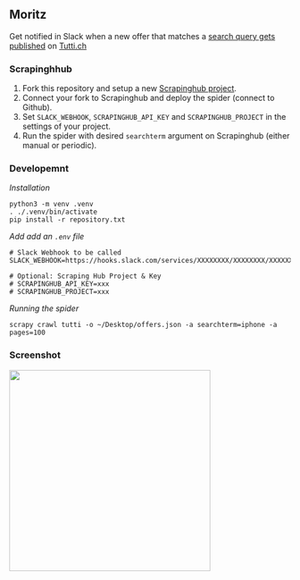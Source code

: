## Moritz

Get notified in Slack when a new offer that matches a [search query gets published](http://www.tutti.ch/ganze-schweiz) on [Tutti.ch](http://www.tutti.ch)

### Scrapinghhub

1. Fork this repository and setup a new [Scrapinghub project](https://scrapinghub.com).
2. Connect your fork to Scrapinghub and deploy the spider (connect to Github).
3. Set `SLACK_WEBHOOK`, `SCRAPINGHUB_API_KEY` and `SCRAPINGHUB_PROJECT` in the settings of your project.
4. Run the spider with desired `searchterm` argument on Scrapinghub (either manual or periodic).

### Developemnt

_Installation_

```
python3 -m venv .venv
. ./.venv/bin/activate
pip install -r repository.txt
```

_Add add an `.env` file_

```
# Slack Webhook to be called
SLACK_WEBHOOK=https://hooks.slack.com/services/XXXXXXXX/XXXXXXXX/XXXXXXXX

# Optional: Scraping Hub Project & Key
# SCRAPINGHUB_API_KEY=xxx
# SCRAPINGHUB_PROJECT=xxx
```

_Running the spider_

```
scrapy crawl tutti -o ~/Desktop/offers.json -a searchterm=iphone -a pages=100
```

### Screenshot

<img src="https://github.com/livioso/Moritz/blob/master/screenshot.png?raw=True" width="360">
